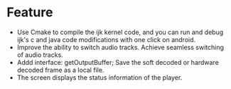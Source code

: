 # Feature
- Use Cmake to compile the ijk kernel code, and you can run and debug ijk's c and java code modifications with one click on android.
- Improve the ability to switch audio tracks. Achieve seamless switching of audio tracks.
- Addd interface: getOutputBuffer; Save the soft decoded or hardware decoded frame as a local file.
- The screen displays the status information of the player.
